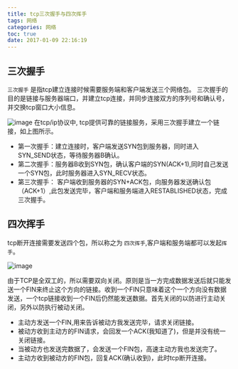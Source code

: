 ```yaml
---
title: tcp三次握手与四次挥手
tags: 网络
categories: 网络
toc: true
date: 2017-01-09 22:16:19
---
```



## 三次握手
`三次握手` 是指tcp建立连接时候需要服务端和客户端发送三个网络包。
三次握手的目的是链接与服务器端口，并建立tcp连接，并同步连接双方的序列号和确认号，并交换tcp窗口大小信息。

![image](/photo/img/tcp三次握手与四次挥手/tcp握手.png)
在tcp/ip协议中, tcp提供可靠的链接服务，采用三次握手建立一个链接，如上图所示。
 - 第一次握手：建立连接时，客户端发送SYN包到服务器，同时进入SYN_SEND状态，等待服务器B确认。
 - 第二次握手：服务器B收到SYN包，确认客户端的SYN(ACK+1),同时自己发送一个SYN包，此时服务器进入SYN_RECV状态。
 - 第三次握手： 客户端收到服务器的SYN+ACK包，向服务器发送确认包（ACK+1）,此包发送完毕，客户端和服务端进入RESTABLISHED状态，完成三次握手。
## 四次挥手
tcp断开连接需要发送四个包，所以称之为 `四次挥手`,客户端和服务端都可以发起`挥手`。

![image](/photo/img/tcp三次握手与四次挥手/tcp四次挥手.png)

由于TCP是全双工的，所以需要双向关闭。原则是当一方完成数据发送后就只能发送一个FIN来终止这个方向的链接。收到一个FIN只意味着这个一个方向没有数据发送，一个tcp链接收到一个FIN后仍然能发送数据。首先关闭的以防进行主动关闭，另外以防执行被动关闭。
- 主动方发送一个FIN,用来告诉被动方我发送完毕，请求关闭链接。
- 被动方收到主动方的FIN请求，会回发一个ACK(我知道了)，但是并没有统一关闭链接。
- 当被动方也发送完数据了，会发送一个FIN包，高速主动方我也发送完了。
- 主动方收到被动方的FIN包，回复ACK(确认收到)，此时tcp断开连接。